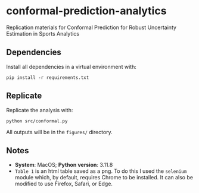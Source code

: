 # conformal-prediction-analytics
Replication materials for Conformal Prediction for Robust Uncertainty Estimation in Sports Analytics

## Dependencies
Install all dependencies in a virtual environment with:
```
pip install -r requirements.txt
```

## Replicate
Replicate the analysis with:
```
python src/conformal.py
```
All outputs will be in the `figures/` directory.

## Notes
- **System**: MacOS; **Python version**: 3.11.8
- `Table 1` is an html table saved as a png. To do this I used the `selenium` module which, by default,
requires Chrome to be installed. It can also be modified to use Firefox, Safari, or Edge.

